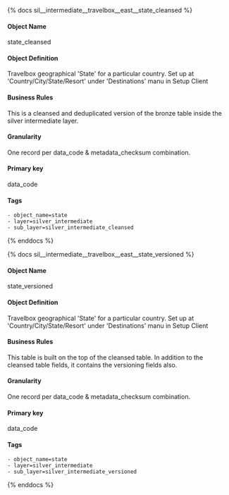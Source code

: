 {% docs sil__intermediate__travelbox__east__state_cleansed %}

#### Object Name
state_cleansed

#### Object Definition
Travelbox geographical &#39;State&#39; for a particular country. Set up at &#39;Country/City/State/Resort&#39; under &#39;Destinations&#39; manu in Setup Client

#### Business Rules
This is a cleansed and deduplicated version of the bronze table inside the silver intermediate layer.

#### Granularity
One record per data_code & metadata_checksum combination.

#### Primary key
data_code

#### Tags
    - object_name=state
    - layer=silver_intermediate
    - sub_layer=silver_intermediate_cleansed

{% enddocs %}

{% docs sil__intermediate__travelbox__east__state_versioned %}

#### Object Name
state_versioned

#### Object Definition
Travelbox geographical &#39;State&#39; for a particular country. Set up at &#39;Country/City/State/Resort&#39; under &#39;Destinations&#39; manu in Setup Client

#### Business Rules
This table is built on the top of the cleansed table. In addition to the cleansed table fields, it contains the versioning fields also.

#### Granularity
One record per data_code & metadata_checksum combination.

#### Primary key
data_code

#### Tags
    - object_name=state
    - layer=silver_intermediate
    - sub_layer=silver_intermediate_versioned

{% enddocs %}